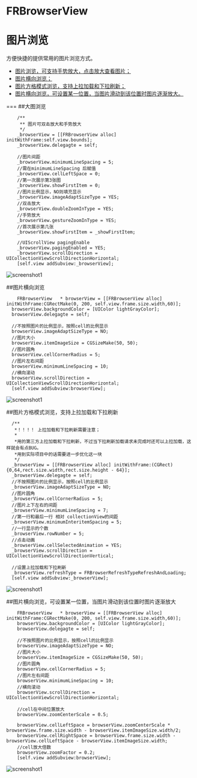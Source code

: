 # FRBrowserView
图片浏览
===
方便快捷的提供常用的图片浏览方式。<br>
* [图片浏览，可支持手势放大，点击放大查看图片；](#type1)
* [图片横向浏览；](#type2)
* [图片方格模式浏览，支持上拉加载和下拉刷新；](#type3)
* [图片横向浏览，可设置某一位置，当图片滑动到该位置时图片逐渐放大。](#type4)

===
##<a name="type1"/>大图浏览
```Object-c
    /**
     ** 图片可双击放大和手势放大
     */
    _browserView = [[FRBrowserView alloc] initWithFrame:self.view.bounds];
    _browserView.delegagte = self;
    
    //图片间距
    _browserView.minimumLineSpacing = 5;
    //需在minimumLineSpacing 后赋值
    _browserView.cellLeftSpace = 0;
    //第一次展示第3张图
    _browserView.showFirstItem = 0;
    //图片比例显示，NO则填充显示
    _browserView.imageAdaptSizeType = YES;
    //双击放大
    _browserView.doubleZoomInType = YES;
    //手势放大
    _browserView.gestureZoomInType = YES;
    //首次展示第几张
    _browserView.showFirstItem = _showFirstItem;
    
    //UIScrollView pagingEnable
    _browserView.pagingEnabled = YES;
    _browserView.scrollDirection = UICollectionViewScrollDirectionHorizontal;
    [self.view addSubview:_browserView];
  ```
  ![screenshot1](https://github.com/fmouer/FRBrowserView/raw/master/Screenshot.gif)<br>
  
##<a name="type2"/>图片横向浏览
  ```Object-c
      FRBrowserView   * browserView = [[FRBrowserView alloc] initWithFrame:CGRectMake(0, 200, self.view.frame.size.width,60)];
    browserView.backgroundColor = [UIColor lightGrayColor];
    browserView.delegagte = self;
    
    //不按照图片的比例显示，按照cell的比例显示
    browserView.imageAdaptSizeType = NO;
    //图片大小
    browserView.itemImageSize = CGSizeMake(50, 50);
    //图片圆角
    browserView.cellCornerRadius = 5;
    //图片左右间距
    browserView.minimumLineSpacing = 10;
    //横向滚动
    browserView.scrollDirection = UICollectionViewScrollDirectionHorizontal;
    [self.view addSubview:browserView];
```
  ![screenshot1](https://github.com/fmouer/FRBrowserView/raw/master/Screenshot.gif)<br>
  
##<a name="type3"/>图片方格模式浏览，支持上拉加载和下拉刷新
  ```Object-c
    /**
     *！！！！ 上拉加载和下拉刷新需要注意；
     *
     *用的第三方上拉加载和下拉刷新，不过当下拉刷新加载请求未完成时还可以上拉加载，这样就会有点BUG。
     *用到实际项目中的话需要进一步优化这一块
     */
    _browserView = [[FRBrowserView alloc] initWithFrame:(CGRect){0,64,rect.size.width,rect.size.height - 64}];
    _browserView.delegagte = self;
    //不按照图片的比例显示，按照cell的比例显示
    _browserView.imageAdaptSizeType = NO;
    //图片圆角
    _browserView.cellCornerRadius = 5;
    //图片上下左右的间距
    _browserView.minimumLineSpacing = 7;
    //第一行和最后一行 相对 collectionView的间距
    _browserView.minimumInteritemSpacing = 5;
    //一行显示的个数
    _browserView.rowNumber = 5;
    //点击动画
    _browserView.cellSelectedAnimation = YES;
    _browserView.scrollDirection = UICollectionViewScrollDirectionVertical;
    
    //设置上拉加载和下拉刷新
    _browserView.refreshType = FRBrowserRefreshTypeRefreshAndLoading;
    [self.view addSubview:_browserView];
```
![screenshot1](https://github.com/fmouer/FRBrowserView/raw/master/Screenshot.gif)<br>

##<a name="type4"/>图片横向浏览，可设置某一位置，当图片滑动到该位置时图片逐渐放大
```Object-c
    FRBrowserView   * browserView = [[FRBrowserView alloc] initWithFrame:CGRectMake(0, 200, self.view.frame.size.width,60)];
    browserView.backgroundColor = [UIColor lightGrayColor];
    browserView.delegagte = self;
    
    //不按照图片的比例显示，按照cell的比例显示
    browserView.imageAdaptSizeType = NO;
    //图片大小
    browserView.itemImageSize = CGSizeMake(50, 50);
    //图片圆角
    browserView.cellCornerRadius = 5;
    //图片左右间距
    browserView.minimumLineSpacing = 10;
    //横向滚动
    browserView.scrollDirection = UICollectionViewScrollDirectionHorizontal;
    
    //cell在中间位置放大
    browserView.zoomCenterScale = 0.5;
    
    browserView.cellLeftSpace = browserView.zoomCenterScale * browserView.frame.size.width - browserView.itemImageSize.width/2;
    browserView.cellRightSpace = browserView.frame.size.width - browserView.cellLeftSpace - browserView.itemImageSize.width;
    //cell放大倍数
    browserView.zoomFactor = 0.2;
    [self.view addSubview:browserView];
```
![screenshot1](https://github.com/fmouer/FRBrowserView/raw/master/Screenshot.gif)<br>

